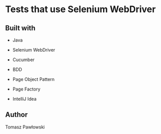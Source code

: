 # Tests that use Selenium WebDriver

## Built with
- Java
- Selenium WebDriver
- Cucumber
- BDD
- Page Object Pattern
- Page Factory

- IntelliJ Idea

## Author
Tomasz Pawłowski
